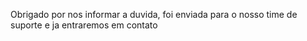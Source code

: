 Obrigado por nos informar a duvida, foi enviada para o nosso time de suporte e ja entraremos em contato